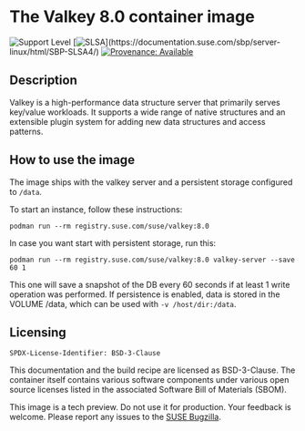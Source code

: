 # The Valkey 8.0 container image

![Support Level](https://img.shields.io/badge/Support_Level-techpreview-blue)
[![SLSA](https://img.shields.io/badge/SLSA_(v0.1)-Level_4-Green)](https://documentation.suse.com/sbp/server-linux/html/SBP-SLSA4/)
[![Provenance: Available](https://img.shields.io/badge/Provenance-Available-Green)](https://documentation.suse.com/container/all/html/Container-guide/index.html#container-verify)

## Description

Valkey is a high-performance data structure server that primarily serves
key/value workloads. It supports a wide range of native structures and
an extensible plugin system for adding new data structures and access
patterns.

## How to use the image

The image ships with the valkey server and a persistent storage configured
to `/data`.

To start an instance, follow these instructions:


```ShellSession
podman run --rm registry.suse.com/suse/valkey:8.0
```

In case you want start with persistent storage, run this:

```ShellSession
podman run --rm registry.suse.com/suse/valkey:8.0 valkey-server --save 60 1
```

This one will save a snapshot of the DB every 60 seconds if at least 1
write operation was performed. If persistence is enabled, data is stored
in the VOLUME /data, which can be used with `-v /host/dir:/data`.


## Licensing

`SPDX-License-Identifier: BSD-3-Clause`

This documentation and the build recipe are licensed as BSD-3-Clause.
The container itself contains various software components under various open source licenses listed in the associated
Software Bill of Materials (SBOM).

This image is a tech preview. Do not use it for production.
Your feedback is welcome.
Please report any issues to the [SUSE Bugzilla](https://bugzilla.suse.com/enter_bug.cgi?product=SUSE%20Linux%20Enterprise%20Base%20Container%20Images).
